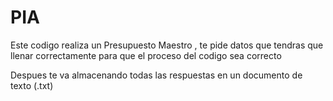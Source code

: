 # PIA

Este codigo realiza un Presupuesto Maestro , te pide datos que tendras que llenar correctamente para que el proceso del codigo sea correcto 

Despues te va almacenando todas las respuestas en un documento de texto (.txt)
